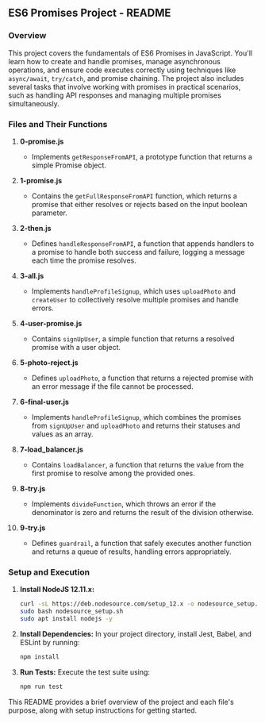 ## ES6 Promises Project - README

### Overview
This project covers the fundamentals of ES6 Promises in JavaScript. You'll learn how to create and handle promises, manage asynchronous operations, and ensure code executes correctly using techniques like `async/await`, `try/catch`, and promise chaining. The project also includes several tasks that involve working with promises in practical scenarios, such as handling API responses and managing multiple promises simultaneously.

### Files and Their Functions

1. **0-promise.js**
   - Implements `getResponseFromAPI`, a prototype function that returns a simple Promise object.

2. **1-promise.js**
   - Contains the `getFullResponseFromAPI` function, which returns a promise that either resolves or rejects based on the input boolean parameter.

3. **2-then.js**
   - Defines `handleResponseFromAPI`, a function that appends handlers to a promise to handle both success and failure, logging a message each time the promise resolves.

4. **3-all.js**
   - Implements `handleProfileSignup`, which uses `uploadPhoto` and `createUser` to collectively resolve multiple promises and handle errors.

5. **4-user-promise.js**
   - Contains `signUpUser`, a simple function that returns a resolved promise with a user object.

6. **5-photo-reject.js**
   - Defines `uploadPhoto`, a function that returns a rejected promise with an error message if the file cannot be processed.

7. **6-final-user.js**
   - Implements `handleProfileSignup`, which combines the promises from `signUpUser` and `uploadPhoto` and returns their statuses and values as an array.

8. **7-load_balancer.js**
   - Contains `loadBalancer`, a function that returns the value from the first promise to resolve among the provided ones.

9. **8-try.js**
   - Implements `divideFunction`, which throws an error if the denominator is zero and returns the result of the division otherwise.

10. **9-try.js**
    - Defines `guardrail`, a function that safely executes another function and returns a queue of results, handling errors appropriately.

### Setup and Execution

1. **Install NodeJS 12.11.x:**
   ```bash
   curl -sL https://deb.nodesource.com/setup_12.x -o nodesource_setup.sh
   sudo bash nodesource_setup.sh
   sudo apt install nodejs -y
   ```

2. **Install Dependencies:**
   In your project directory, install Jest, Babel, and ESLint by running:
   ```bash
   npm install
   ```

3. **Run Tests:**
   Execute the test suite using:
   ```bash
   npm run test
   ```

This README provides a brief overview of the project and each file's purpose, along with setup instructions for getting started.
